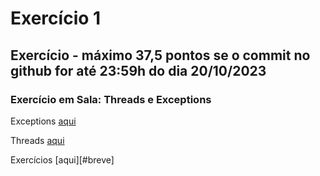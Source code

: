 # Exercício 1

## Exercício - máximo 37,5 pontos se o commit no github for até 23:59h do dia 20/10/2023

### Exercício em Sala: Threads e Exceptions

Exceptions [aqui](https://github.com/ap3ufersa/ap3_2023.1_xicoArruda/tree/main/unidade3/exceptions/)

Threads [aqui](https://github.com/ap3ufersa/ap3_2023.1_xicoArruda/tree/main/unidade3/threads/)

Exercícios [aqui][#breve]